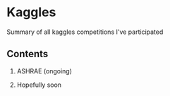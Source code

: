 # Kaggles
Summary of all kaggles competitions I've participated

## Contents

1) ASHRAE (ongoing)

2) Hopefully soon
